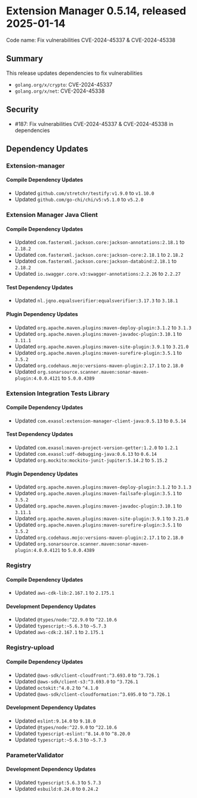 # Extension Manager 0.5.14, released 2025-01-14

Code name: Fix vulnerabilities CVE-2024-45337 & CVE-2024-45338

## Summary

This release updates dependencies to fix vulnerabilities
* `golang.org/x/crypto`: CVE-2024-45337
* `golang.org/x/net`: CVE-2024-45338

## Security

* #187: Fix vulnerabilities CVE-2024-45337 & CVE-2024-45338 in dependencies

## Dependency Updates

### Extension-manager

#### Compile Dependency Updates

* Updated `github.com/stretchr/testify:v1.9.0` to `v1.10.0`
* Updated `github.com/go-chi/chi/v5:v5.1.0` to `v5.2.0`

### Extension Manager Java Client

#### Compile Dependency Updates

* Updated `com.fasterxml.jackson.core:jackson-annotations:2.18.1` to `2.18.2`
* Updated `com.fasterxml.jackson.core:jackson-core:2.18.1` to `2.18.2`
* Updated `com.fasterxml.jackson.core:jackson-databind:2.18.1` to `2.18.2`
* Updated `io.swagger.core.v3:swagger-annotations:2.2.26` to `2.2.27`

#### Test Dependency Updates

* Updated `nl.jqno.equalsverifier:equalsverifier:3.17.3` to `3.18.1`

#### Plugin Dependency Updates

* Updated `org.apache.maven.plugins:maven-deploy-plugin:3.1.2` to `3.1.3`
* Updated `org.apache.maven.plugins:maven-javadoc-plugin:3.10.1` to `3.11.1`
* Updated `org.apache.maven.plugins:maven-site-plugin:3.9.1` to `3.21.0`
* Updated `org.apache.maven.plugins:maven-surefire-plugin:3.5.1` to `3.5.2`
* Updated `org.codehaus.mojo:versions-maven-plugin:2.17.1` to `2.18.0`
* Updated `org.sonarsource.scanner.maven:sonar-maven-plugin:4.0.0.4121` to `5.0.0.4389`

### Extension Integration Tests Library

#### Compile Dependency Updates

* Updated `com.exasol:extension-manager-client-java:0.5.13` to `0.5.14`

#### Test Dependency Updates

* Updated `com.exasol:maven-project-version-getter:1.2.0` to `1.2.1`
* Updated `com.exasol:udf-debugging-java:0.6.13` to `0.6.14`
* Updated `org.mockito:mockito-junit-jupiter:5.14.2` to `5.15.2`

#### Plugin Dependency Updates

* Updated `org.apache.maven.plugins:maven-deploy-plugin:3.1.2` to `3.1.3`
* Updated `org.apache.maven.plugins:maven-failsafe-plugin:3.5.1` to `3.5.2`
* Updated `org.apache.maven.plugins:maven-javadoc-plugin:3.10.1` to `3.11.1`
* Updated `org.apache.maven.plugins:maven-site-plugin:3.9.1` to `3.21.0`
* Updated `org.apache.maven.plugins:maven-surefire-plugin:3.5.1` to `3.5.2`
* Updated `org.codehaus.mojo:versions-maven-plugin:2.17.1` to `2.18.0`
* Updated `org.sonarsource.scanner.maven:sonar-maven-plugin:4.0.0.4121` to `5.0.0.4389`

### Registry

#### Compile Dependency Updates

* Updated `aws-cdk-lib:2.167.1` to `2.175.1`

#### Development Dependency Updates

* Updated `@types/node:^22.9.0` to `^22.10.6`
* Updated `typescript:~5.6.3` to `~5.7.3`
* Updated `aws-cdk:2.167.1` to `2.175.1`

### Registry-upload

#### Compile Dependency Updates

* Updated `@aws-sdk/client-cloudfront:^3.693.0` to `^3.726.1`
* Updated `@aws-sdk/client-s3:^3.693.0` to `^3.726.1`
* Updated `octokit:^4.0.2` to `^4.1.0`
* Updated `@aws-sdk/client-cloudformation:^3.695.0` to `^3.726.1`

#### Development Dependency Updates

* Updated `eslint:9.14.0` to `9.18.0`
* Updated `@types/node:^22.9.0` to `^22.10.6`
* Updated `typescript-eslint:^8.14.0` to `^8.20.0`
* Updated `typescript:~5.6.3` to `~5.7.3`

### ParameterValidator

#### Development Dependency Updates

* Updated `typescript:5.6.3` to `5.7.3`
* Updated `esbuild:0.24.0` to `0.24.2`
